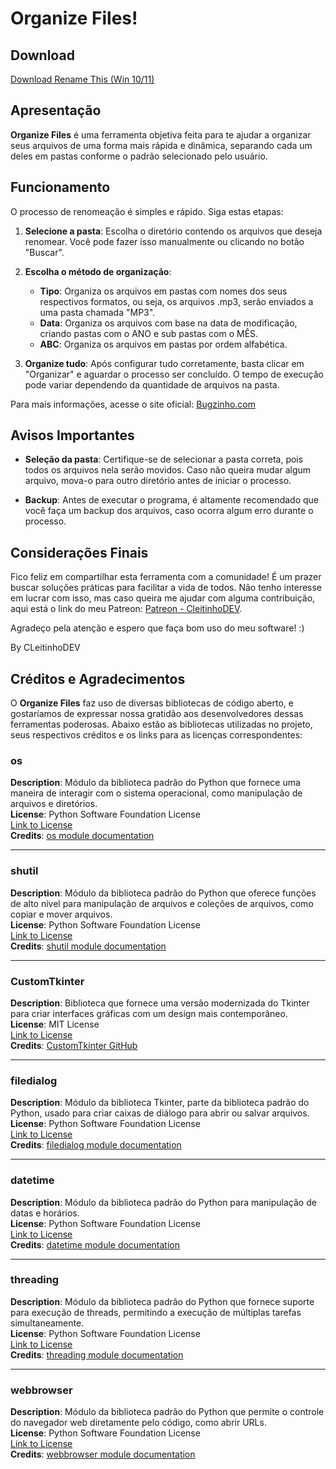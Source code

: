 # Organize Files!

## Download

[Download Rename This (Win 10/11)](https://www.bugzinho.com/organizefiles-br)

## Apresentação

**Organize Files** é uma ferramenta objetiva feita para te ajudar a organizar seus arquivos de uma forma mais rápida e dinâmica, separando cada um deles em pastas conforme o padrão selecionado pelo usuário.

## Funcionamento

O processo de renomeação é simples e rápido. Siga estas etapas:

1. **Selecione a pasta**: Escolha o diretório contendo os arquivos que deseja renomear. Você pode fazer isso manualmente ou clicando no botão "Buscar".

2. **Escolha o método de organização**:
   - **Tipo**: Organiza os arquivos em pastas com nomes dos seus respectivos formatos, ou seja, os arquivos .mp3, serão enviados a uma pasta chamada "MP3".
   - **Data**: Organiza os arquivos com base na data de modificação, criando pastas com o ANO e sub pastas com o MÊS.
   - **ABC**: Organiza os arquivos em pastas por ordem alfabética.

4. **Organize tudo**: Após configurar tudo corretamente, basta clicar em "Organizar" e aguardar o processo ser concluído. O tempo de execução pode variar dependendo da quantidade de arquivos na pasta.

Para mais informações, acesse o site oficial: [Bugzinho.com](https://www.bugzinho.com)

## Avisos Importantes

- **Seleção da pasta**: Certifique-se de selecionar a pasta correta, pois todos os arquivos nela serão movidos. Caso não queira mudar algum arquivo, mova-o para outro diretório antes de iniciar o processo.

- **Backup**: Antes de executar o programa, é altamente recomendado que você faça um backup dos arquivos, caso ocorra algum erro durante o processo.

## Considerações Finais

Fico feliz em compartilhar esta ferramenta com a comunidade! É um prazer buscar soluções práticas para facilitar a vida de todos. Não tenho interesse em lucrar com isso, mas caso queira me ajudar com alguma contribuição, aqui está o link do meu Patreon: [Patreon - CleitinhoDEV](https://www.patreon.com/CleitinhoDEV).

Agradeço pela atenção e espero que faça bom uso do meu software! :)

By CLeitinhoDEV

## Créditos e Agradecimentos

O **Organize Files** faz uso de diversas bibliotecas de código aberto, e gostaríamos de expressar nossa gratidão aos desenvolvedores dessas ferramentas poderosas. Abaixo estão as bibliotecas utilizadas no projeto, seus respectivos créditos e os links para as licenças correspondentes:

### os
**Description**: Módulo da biblioteca padrão do Python que fornece uma maneira de interagir com o sistema operacional, como manipulação de arquivos e diretórios.  
**License**: Python Software Foundation License  
[Link to License](https://opensource.org/licenses/Python-2.0)  
**Credits**: [os module documentation](https://docs.python.org/3/library/os.html)

---

### shutil
**Description**: Módulo da biblioteca padrão do Python que oferece funções de alto nível para manipulação de arquivos e coleções de arquivos, como copiar e mover arquivos.  
**License**: Python Software Foundation License  
[Link to License](https://opensource.org/licenses/Python-2.0)  
**Credits**: [shutil module documentation](https://docs.python.org/3/library/shutil.html)

---

### CustomTkinter
**Description**: Biblioteca que fornece uma versão modernizada do Tkinter para criar interfaces gráficas com um design mais contemporâneo.  
**License**: MIT License  
[Link to License](https://opensource.org/licenses/MIT)  
**Credits**: [CustomTkinter GitHub](https://github.com/TomSchimansky/CustomTkinter)

---

### filedialog
**Description**: Módulo da biblioteca Tkinter, parte da biblioteca padrão do Python, usado para criar caixas de diálogo para abrir ou salvar arquivos.  
**License**: Python Software Foundation License  
[Link to License](https://opensource.org/licenses/Python-2.0)  
**Credits**: [filedialog module documentation](https://docs.python.org/3/library/tkinter.filedialog.html)

---

### datetime
**Description**: Módulo da biblioteca padrão do Python para manipulação de datas e horários.  
**License**: Python Software Foundation License  
[Link to License](https://opensource.org/licenses/Python-2.0)  
**Credits**: [datetime module documentation](https://docs.python.org/3/library/datetime.html)

---

### threading
**Description**: Módulo da biblioteca padrão do Python que fornece suporte para execução de threads, permitindo a execução de múltiplas tarefas simultaneamente.  
**License**: Python Software Foundation License  
[Link to License](https://opensource.org/licenses/Python-2.0)  
**Credits**: [threading module documentation](https://docs.python.org/3/library/threading.html)

---

### webbrowser
**Description**: Módulo da biblioteca padrão do Python que permite o controle do navegador web diretamente pelo código, como abrir URLs.  
**License**: Python Software Foundation License  
[Link to License](https://opensource.org/licenses/Python-2.0)  
**Credits**: [webbrowser module documentation](https://docs.python.org/3/library/webbrowser.html)





